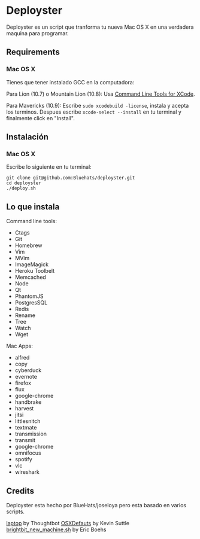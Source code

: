 Deployster
======
Deployster es un script que tranforma tu nueva Mac OS X en una verdadera maquina para programar.

Requirements
------------

### Mac OS X

Tienes que tener instalado GCC en la computadora:

Para Lion (10.7) o Mountain Lion (10.8): Usa [Command Line Tools for
XCode](https://developer.apple.com/downloads/index.action).

Para Mavericks (10.9): Escribe `sudo xcodebuild -license`, instala y acepta los terminos. Despues  escribe `xcode-select --install` en tu terminal y finalmente click en "Install".

Instalación
-------

### Mac OS X

Escribe lo siguiente en tu terminal:

    git clone git@github.com:Bluehats/deployster.git
    cd deployster
    ./deploy.sh


Lo que instala
---------------

Command line tools:

* Ctags
* Git
* Homebrew
* Vim
* MVim
* ImageMagick
* Heroku Toolbelt
* Memcached
* Node
* Qt
* PhantomJS
* PostgresSQL
* Redis
* Rename
* Tree
* Watch
* Wget

Mac Apps:

* alfred
* copy
* cyberduck
* evernote
* firefox
* flux
* google-chrome
* handbrake
* harvest
* jitsi
* littlesnitch
* textmate
* transmission
* transmit
* google-chrome
* omnifocus
* spotify
* vlc
* wireshark


Credits
-------

Deployster esta hecho por BlueHats/joseloya pero esta basado en varios scripts.

[laptop](https://github.com/thoughtbot/laptop/) by Thoughtbot
[OSXDefauts](https://github.com/kevinSuttle/OSXDefaults/) by Kevin Suttle
[brightbit_new_machine.sh](https://gist.github.com/ericboehs/8712892) by Eric Boehs

